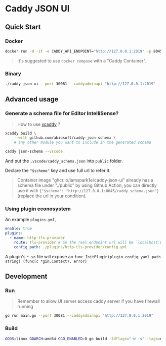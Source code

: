 # Caddy JSON UI

## Quick Start

### Docker

```bash
docker run -d -it -e CADDY_API_ENDPOINT="http://127.0.0.1:2019" -p 8045:8045 --name my-json-ui caddy-json-ui
```

> It's suggested to use `docker compose` with a "Caddy Container".

### Binary

```bash
./caddy-json-ui --port 30081 --caddyadminapi "http://127.0.0.1:2019"
```

## Advanced usage

### Generate a schema file for Editor IntelliSense?

> How to use [xcaddy](https://github.com/caddyserver/xcaddy) ?

```bash
xcaddy build \
    --with github.com/abiosoft/caddy-json-schema \
    # any other module you want to include in the generated schema

caddy json-schema --vscode
```

And put the `.vscode/caddy_schema.json` into `public` folder.

Declare the `"$scheme"` key and use full url to refer it.

> Container image "ghcr.io/iamspark1e/caddy-json-ui" already has a schema file under "./public" by using Github Action, you can directly use it with `{"$schema": "http://127.0.0.1:8045/caddy_schema.json"}` (replace the url in your condition).

### Using plugin econosystem

An example `plugins.yml`,

```yml
enable: true
plugins:
  - name: http-tls-provider
    route: tls-provider # So the real endpoint url will be `localhost:8045/plugins/tls-provider`
    config_path: ./plugins/http-tls-provider/config.yml
```

A plugin's `*.so` file will expose an `func InitPlugin(plugin_config_yaml_path string) (func(c *gin.Context), error)`

## Development

### Run

> Remember to allow UI server access caddy server if you have firewall running

```bash
go run main.go --port 30081 --caddyadminapi "http://127.0.0.1:2019"
```

### Build

```bash
GOOS=linux GOARCH=amd64 CGO_ENABLED=0 go build -ldflags="-w -s" -tags=nomsgpack .
```